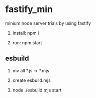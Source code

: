 # fastify_min
minium node server trials by using fastify

  1. install: npm i

  2. run: npm start

## esbuild

  1. mv all *.js -> *.mjs 

  2. create esbuild.mjs

  3. node ./esbuild.mjs start
